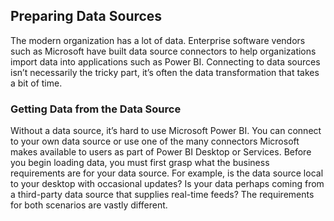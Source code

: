 ## Preparing Data Sources
The modern organization has a lot of data. Enterprise software vendors such as Microsoft have built data source connectors to help organizations import data into applications such as Power BI. Connecting to data sources isn’t necessarily the tricky part, it’s often the data transformation that takes a bit of time.

### Getting Data from the Data Source
Without a data source, it’s hard to use Microsoft Power BI. You can connect to your own data source or use one of the many connectors Microsoft makes available to users as part of Power BI Desktop or Services. Before you begin loading data, you must first grasp what the business requirements are for your data source. For example, is the data source local to your desktop with occasional updates? Is your data perhaps coming from a third-party data source that supplies real-time feeds? The requirements for both scenarios are vastly different.
